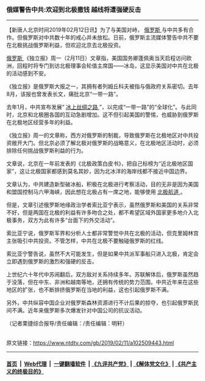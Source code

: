 ### 俄媒警告中共:欢迎到北极撒钱 越线将遭强硬反击
------------------------

<div class="post_content">
 <p>
  【新唐人北京时间2019年02月12日讯】为了与美国对峙，
  <a href="https://www.ntdtv.com/gb/俄罗斯.htm">
   俄罗斯
  </a>
  与中共多有合作。但俄罗斯对中共数十年的戒心并未放松。日前，俄罗斯主流媒体警告中共不要在北极挑战俄罗斯利益，但欢迎北京去北极投资。
 </p>
 <p>
  <a href="https://www.ntdtv.com/gb/俄罗斯.htm">
   俄罗斯
  </a>
  《独立报》周一（2月11日）文章指，美国国务卿蓬佩奥当天启程访问欧洲，回程时将专门到访北极理事会轮值主席国——冰岛，这显示美国对中共在北极的活动感到不安。
 </p>
 <p>
  《独立报》是俄罗斯大报之一，其拥有者列姆丘科夫被指与俄政府关系密切。去年8月，该报也曾发表长文，痛批北京“一带一路”。
 </p>
 <p>
  去年1月，中共宣布发展“
  <a href="https://www.ntdtv.com/gb/冰上丝绸之路.htm">
   冰上丝绸之路
  </a>
  ”，以完成“一带一路”的“全球化”。与此同时，北京和北极圈各国的互动急剧增加。这不但引起美国的警惕，也威胁到俄罗斯在北极地区经营多年的利益。
 </p>
 <p>
  《独立报》周一的文章称，西方对俄罗斯的制裁，导致俄罗斯在北极地区对中共投资敞开大门。但北京必须了解北极对俄罗斯的战略意义，在北极地区活动时，必须排除任何挑战俄罗斯利益的行为。
 </p>
 <p>
  文章说，北京在一年前发表的《北极政策白皮书》，把自己标榜为“近北极地区国家”，这让北极国家都感到莫名其妙，因为北冰洋的海岸线都不接近中国边界。
 </p>
 <p>
  文章认为，中共建造新型破冰船，积极在北极进行考察活动，目的无非是因为美国和盟国控制马六甲海峡，因此想在北极占有一席之地，能够使用
  <a href="https://www.ntdtv.com/gb/北极航道.htm">
   北极航道
  </a>
  。
 </p>
 <p>
  但是，文章引述俄罗斯地缘政治学者索比亚宁表示，虽然俄罗斯和美国的关系非常不好，但是两国在北极的利益有许多吻合之处，都不希望区域外国家更多地介入北极事务，双方为此有许多“台面下的外交活动”。
 </p>
 <p>
  索比亚宁说，俄罗斯军界和分析人士都非常警觉中共在北极的活动，但克里姆林宫主张吸引中共投资。不管怎样，中共在北极不要触碰俄罗斯的红线。
 </p>
 <p>
  索比亚宁警告说，虽然不大可能发生，但是如果中共派军事船只进入北极，肯定会立即遇到俄罗斯的激烈和强硬的反击。
 </p>
 <p>
  上世纪六十年代中苏闹翻后，双方敌对关系持续多年。苏联解体后，俄罗斯虽然趋于没落，但在中东、非洲和越南等地，还拥有传统的势力范围。中共近年来在这些地区的扩张，也不断排挤俄罗斯在当地的利益，这也引起俄罗斯不满。
 </p>
 <p>
  另外，中共纵容中国企业对俄罗斯森林资源进行不计后果的掠夺，也引起俄罗斯民间不满。近年来俄罗斯多次爆发针对中国公司的抗议活动。
 </p>
 <p>
  （记者栗捷综合报导/责任编辑：/责任编辑：明轩）
 </p>
 <div class="single_ad">
 </div>
</div>

<br/>原文链接：https://www.ntdtv.com/gb/2019/02/11/a102509443.html


------------------------
#### [首页](https://github.com/gfw-breaker/banned-news/blob/master/README.md) &nbsp;|&nbsp; [Web代理](https://github.com/labour-camp/helloworld) &nbsp;|&nbsp; [一键翻墙软件](https://github.com/gfw-breaker/nogfw/blob/master/README.md) &nbsp;| [《九评共产党》](https://github.com/gfw-breaker/9ping.md/blob/master/README.md#九评之一评共产党是什么) | [《解体党文化》](https://github.com/gfw-breaker/jtdwh.md/blob/master/README.md) | [《共产主义的终极目的》](https://github.com/gfw-breaker/gczydzjmd.md/blob/master/README.md)

